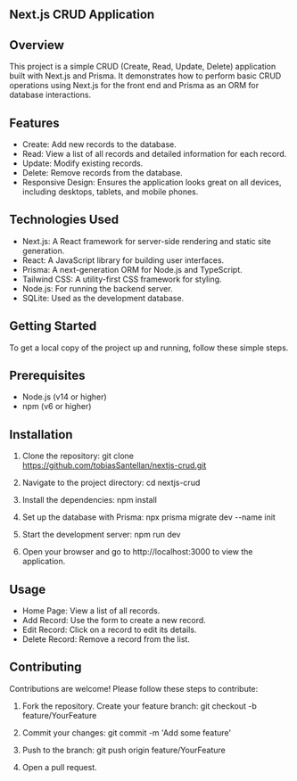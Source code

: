 ## Next.js CRUD Application

## Overview
This project is a simple CRUD (Create, Read, Update, Delete) application built with Next.js and Prisma. It demonstrates how to perform basic CRUD operations using Next.js for the front end and Prisma as an ORM for database interactions.

## Features
* Create: Add new records to the database.
* Read: View a list of all records and detailed information for each record.
* Update: Modify existing records.
* Delete: Remove records from the database.
* Responsive Design: Ensures the application looks great on all devices, including desktops, tablets, and mobile phones.
  
## Technologies Used
* Next.js: A React framework for server-side rendering and static site generation.
* React: A JavaScript library for building user interfaces.
* Prisma: A next-generation ORM for Node.js and TypeScript.
* Tailwind CSS: A utility-first CSS framework for styling.
* Node.js: For running the backend server.
* SQLite: Used as the development database.
  
## Getting Started
To get a local copy of the project up and running, follow these simple steps.

## Prerequisites
* Node.js (v14 or higher)
* npm (v6 or higher)
  
## Installation
1. Clone the repository:
git clone https://github.com/tobiasSantellan/nextjs-crud.git

2. Navigate to the project directory:
cd nextjs-crud

3. Install the dependencies:
npm install

4. Set up the database with Prisma:
npx prisma migrate dev --name init

5. Start the development server:
npm run dev

6. Open your browser and go to http://localhost:3000 to view the application.
   
## Usage
* Home Page: View a list of all records.
* Add Record: Use the form to create a new record.
* Edit Record: Click on a record to edit its details.
* Delete Record: Remove a record from the list.
  
## Contributing
Contributions are welcome! Please follow these steps to contribute:

1. Fork the repository.
Create your feature branch:
git checkout -b feature/YourFeature

2. Commit your changes:
git commit -m 'Add some feature'

3. Push to the branch:
git push origin feature/YourFeature

4. Open a pull request.
